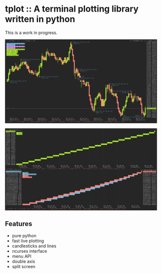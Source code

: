 # tplot :: A terminal plotting library written in python

This is a work in progress.  

![screenshot.png](screenshot.png)

![screenshot2.png](screenshot2.png)

## Features
- pure python
- fast live plotting
- candlesticks and lines
- ncurses interface
- menu API
- double axis
- split screen
